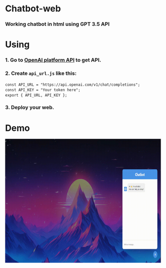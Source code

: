 # Chatbot-web
### Working chatbot in html using GPT 3.5 API

# Using
### 1. Go to [OpenAI platform API](https://platform.openai.com/api-keys) to get API.
### 2. Create `api_url.js` like this:

`const API_URL = "https://api.openai.com/v1/chat/completions";`  
`const API_KEY = "Your token here";`  
`export { API_URL, API_KEY };`

### 3. Deploy your web.

# Demo
<img src="image/screen.gif?raw=true" alt="demo" style="width:700px;height:400px;">
<!-- ![demo](image/screen.gif?raw=true) -->
